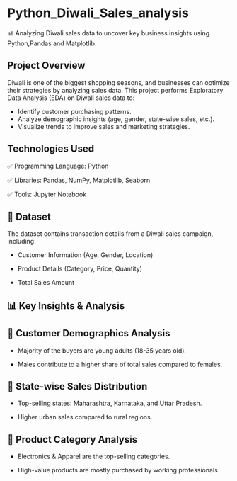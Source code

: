 # Python_Diwali_Sales_analysis
📊 Analyzing Diwali sales data to uncover key business insights using Python,Pandas and Matplotlib. 

## Project Overview
Diwali is one of the biggest shopping seasons, and businesses can optimize their strategies by analyzing sales data. This project performs Exploratory Data Analysis (EDA) on Diwali sales data to:

- Identify customer purchasing patterns.
- Analyze demographic insights (age, gender, state-wise sales, etc.).
- Visualize trends to improve sales and marketing strategies.

## Technologies Used
✅ Programming Language: Python

✅ Libraries: Pandas, NumPy, Matplotlib, Seaborn

✅ Tools: Jupyter Notebook


 ## 📂 Dataset

The dataset contains transaction details from a Diwali sales campaign, including:

- Customer Information (Age, Gender, Location)

- Product Details (Category, Price, Quantity)

- Total Sales Amount



## 📊 Key Insights & Analysis

## 📌 Customer Demographics Analysis

- Majority of the buyers are young adults (18-35 years old).

- Males contribute to a higher share of total sales compared to females.


## 📌 State-wise Sales Distribution

- Top-selling states: Maharashtra, Karnataka, and Uttar Pradesh.

- Higher urban sales compared to rural regions.


## 📌 Product Category Analysis

- Electronics & Apparel are the top-selling categories.

- High-value products are mostly purchased by working professionals.


